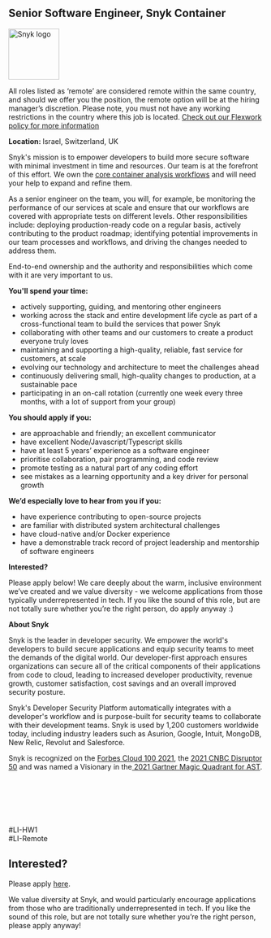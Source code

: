 Senior Software Engineer, Snyk Container
---

<img src="https://res.cloudinary.com/snyk/image/upload/v1537345894/press-kit/brand/logo-black.png" width="100" alt="Snyk logo" />

<p><span style="font-weight: 400;">All roles listed as ‘remote’ are considered remote within the same country, and should we offer you the position, the remote option will be at the hiring manager’s discretion. Please note, you must not have any working restrictions in the country where this job is located. </span><a href="https://snyk.io/blog/introducing-flex-work-the-future-of-work-at-snyk/"><span style="font-weight: 400;">Check out our Flexwork policy for more information</span></a></p>
<p><strong>Location:&nbsp;</strong>Israel, Switzerland, UK</p>
<p><span style="font-weight: 400;">Snyk's mission is to empower developers to build more secure software with minimal investment in time and resources. Our team is at the forefront of this effort. We own the <a href="https://snyk.io/product/container-vulnerability-management/" target="_blank">core container analysis workflows</a> and will need your help to expand and refine them.</span></p>
<p><span style="font-weight: 400;">As a senior engineer on the team, you will, for example, be monitoring the performance of our services at scale and ensure that our workflows are covered with appropriate tests on different levels. Other responsibilities include: deploying production-ready code on a regular basis, actively contributing to the product roadmap; identifying potential improvements in our team processes and workflows, and driving the changes needed to address them.</span></p>
<p><span style="font-weight: 400;">End-to-end ownership and the authority and responsibilities which come with it are very important to us.</span></p>
<p><strong>You'll spend your time:</strong></p>
<ul>
<li style="font-weight: 400;"><span style="font-weight: 400;">actively supporting, guiding, and mentoring other engineers</span></li>
<li style="font-weight: 400;"><span style="font-weight: 400;">working across the stack and entire development life cycle as part of a cross-functional team to build the services that power Snyk</span></li>
<li style="font-weight: 400;"><span style="font-weight: 400;">collaborating with other teams and our customers to create a product everyone truly loves</span></li>
<li style="font-weight: 400;"><span style="font-weight: 400;">maintaining and supporting a high-quality, reliable, fast service for customers, at scale</span></li>
<li style="font-weight: 400;"><span style="font-weight: 400;">evolving our technology and architecture to meet the challenges ahead</span></li>
<li style="font-weight: 400;"><span style="font-weight: 400;">continuously delivering small, high-quality changes to production, at a sustainable pace</span></li>
<li style="font-weight: 400;"><span style="font-weight: 400;">participating in an on-call rotation (currently one week every three months, with a lot of support from your group)</span></li>
</ul>
<p><strong>You should apply if you:</strong></p>
<ul>
<li style="font-weight: 400;"><span style="font-weight: 400;">are approachable and friendly; an excellent communicator</span></li>
<li style="font-weight: 400;"><span style="font-weight: 400;">have excellent Node/Javascript/Typescript skills</span></li>
<li style="font-weight: 400;"><span style="font-weight: 400;">have at least 5 years’ experience as a software engineer</span></li>
<li style="font-weight: 400;"><span style="font-weight: 400;">prioritise collaboration, pair programming, and code review</span></li>
<li style="font-weight: 400;"><span style="font-weight: 400;">promote testing as a natural part of any coding effort</span></li>
<li style="font-weight: 400;"><span style="font-weight: 400;">see mistakes as a learning opportunity and a key driver for personal growth</span></li>
</ul>
<p><strong>We’d especially love to hear from you if you:</strong></p>
<ul>
<li style="font-weight: 400;"><span style="font-weight: 400;">have experience contributing to open-source projects</span></li>
<li style="font-weight: 400;"><span style="font-weight: 400;">are familiar with distributed system architectural challenges</span></li>
<li style="font-weight: 400;"><span style="font-weight: 400;">have cloud-native and/or Docker experience</span></li>
<li style="font-weight: 400;"><span style="font-weight: 400;">have a demonstrable track record of project leadership and mentorship of software engineers</span></li>
</ul>
<p><strong>Interested?</strong></p>
<p><span style="font-weight: 400;">Please apply below! We care deeply about the warm, inclusive environment we’ve created and we value diversity - we welcome applications from those typically underrepresented in tech. If you like the sound of this role, but are not totally sure whether you’re the right person, do apply anyway :)</span></p>
<p><strong>About Snyk</strong></p>
<p><span style="font-weight: 400;">Snyk is the leader in developer security. We empower the world's developers to build secure applications and equip security teams to meet the demands of the digital world. Our developer-first approach ensures organizations can secure all of the critical components of their applications from code to cloud, leading to increased developer productivity, revenue growth, customer satisfaction, cost savings and an overall improved security posture.&nbsp;</span></p>
<p><span style="font-weight: 400;">Snyk's Developer Security Platform automatically integrates with a developer's workflow and is purpose-built for security teams to collaborate with their development teams. Snyk is used by 1,200 customers worldwide today, including industry leaders such as Asurion, Google, Intuit, MongoDB, New Relic, Revolut and Salesforce.</span></p>
<p><strong><span style="font-weight: 400;">Snyk is recognized on the </span><a href="https://www.forbes.com/cloud100/#6f24b5ba5f94"><span style="font-weight: 400;">Forbes Cloud 100 2021</span></a><span style="font-weight: 400;">, the </span><a href="https://www.cnbc.com/2021/05/25/these-are-the-2021-cnbc-disruptor-50-companies.html"><span style="font-weight: 400;">2021 CNBC Disruptor 50</span></a><span style="font-weight: 400;"> and was named a Visionary in the</span><a href="https://snyk.io/blog/snyk-visionary-2021-gartner-magic-quadrant-for-ast/"><span style="font-weight: 400;"> 2021 Gartner Magic Quadrant for AST</span></a><span style="font-weight: 400;">.</span></strong></p>
<p>&nbsp;</p>
<p>&nbsp;</p>
<p>&nbsp;</p>
<p><span style="font-weight: 400;">#LI-HW1<br>#LI-Remote</span></p>

Interested?
---

Please apply [here](https://boards.greenhouse.io/snyk/jobs/5083776002#app).

We value diversity at Snyk, and would particularly encourage applications from those who are traditionally underrepresented in tech.
If you like the sound of this role, but are not totally sure whether you’re the right person, please apply anyway!

